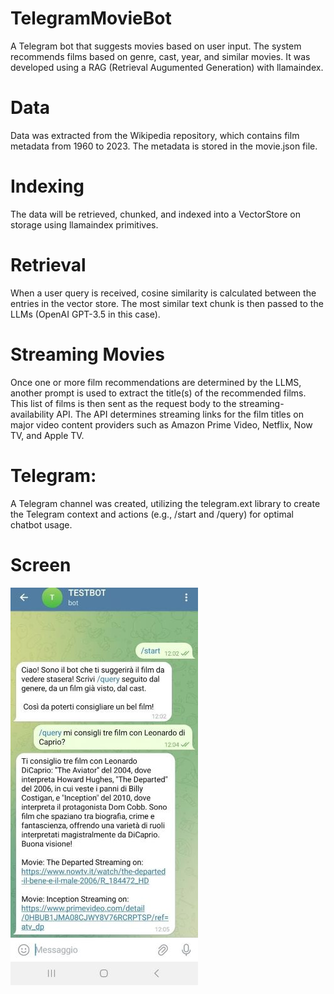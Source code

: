 # TelegramMovieBot
A Telegram bot that suggests movies based on user input. The system recommends films based on genre, cast, year, and similar movies. It was developed using a RAG (Retrieval Augumented Generation) with llamaindex.

# Data
Data was extracted from the Wikipedia repository, which contains film metadata from 1960 to 2023. The metadata is stored in the movie.json file.

# Indexing
The data will be retrieved, chunked, and indexed into a VectorStore on storage using llamaindex primitives.

# Retrieval
When a user query is received, cosine similarity is calculated between the entries in the vector store. The most similar text chunk is then passed to the LLMs (OpenAI GPT-3.5 in this case).

# Streaming Movies
Once one or more film recommendations are determined by the LLMS, another prompt is used to extract the title(s) of the recommended films. This list of films is then sent as the request body to the streaming-availability API. The API determines streaming links for the film titles on major video content providers such as Amazon Prime Video, Netflix, Now TV, and Apple TV.

# Telegram: 
A Telegram channel was created, utilizing the telegram.ext library to create the Telegram context and actions (e.g., /start and /query) for optimal chatbot usage.

# Screen
![Screenshot](images/telegram2.jpg)
